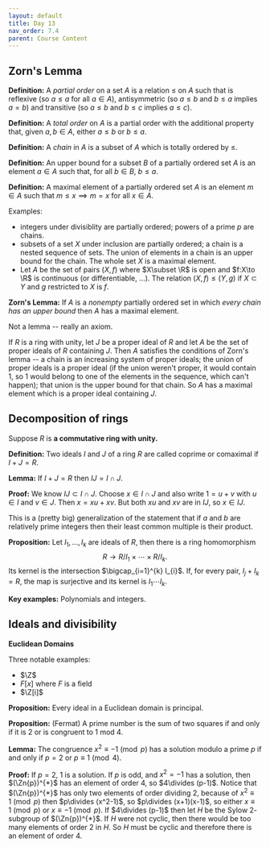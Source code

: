```yaml
---
layout: default
title: Day 13
nav_order: 7.4
parent: Course Content
---
```


## Zorn's Lemma

**Definition:** A *partial order* on a set $A$ is a relation $\le$ on $A$ such that is reflexive (so $a\le a$ for all $a\in A$), antisymmetric (so $a\le b$ and $b\le a$ implies $a=b$) and transitive (so $a\le b$ and $b\le c$ implies $a\le c$).

**Definition:** A *total order* on $A$ is a partial order with the additional property that, given $a,b\in A$,
either $a\le b$ or $b\le a$. 


**Definition:** A *chain* in $A$ is a subset of $A$ which is totally ordered by $\le$. 

**Definition:** An upper bound for a subset $B$ of a partially ordered set $A$ is an element $a\in A$ such that, for all $b\in B$, $b\le a$. 

**Definition:** A maximal element of a partially ordered set $A$ is an element $m\in A$ such that $m\le x\implies m=x$
for all $x\in A$.

Examples:

- integers under divisiblity are partially ordered; powers of a prime $p$ are chains. 
- subsets of a set $X$ under inclusion are partially ordered; a chain is a nested sequence of sets. The union
    of elements in a chain is an upper bound for the chain.  The whole set $X$ is a maximal element. 
- Let $A$ be the set of pairs $(X,f)$ where $X\subset \R$ is open and $f:X\to \R$ is continuous (or differentiable, ...). The relation $(X,f)\le (Y,g)$ if $X\subset Y$ and $g$ restricted to $X$ is $f$. 

**Zorn's Lemma:** If $A$ is a *nonempty* partially ordered set in which *every chain has an upper bound* then
$A$ has a maximal element.

Not a lemma -- really an axiom.

If $R$ is a  ring with unity, let $J$ be a proper ideal of $R$ and let $A$ be the set of proper ideals
of $R$ containing $J$.  Then $A$ satisfies the conditions of Zorn's lemma -- a chain is an increasing
system of proper ideals; the union of proper ideals
is a proper ideal (if the union weren't proper, it would contain $1$, so $1$ would belong to one of the elements in the sequence, which can't happen); that union is the upper bound for that chain.  So $A$ has a maximal element which is a proper ideal  containing $J$. 

## Decomposition of rings

Suppose $R$ is **a commutative ring with unity.**

**Definition:** Two ideals $I$ and $J$  of a ring $R$ are called coprime or comaximal if $I+J=R$.

**Lemma:** If $I+J=R$ then $IJ=I\cap J$.  

**Proof:** We know $IJ\subset I\cap J$. Choose $x\in I\cap J$ and also write $1=u+v$ with $u\in I$ and $v\in J$.  Then $x=xu+xv$.  But both $xu$ and $xv$ are in $IJ$, so $x\in IJ$. 

This is a (pretty big) generalization of the statement that if $a$ and $b$ are relatively prime integers then their least common multiple is their product. 

**Proposition:** Let $I_{1},\ldots, I_{k}$ are ideals of $R$, then there is a ring homomorphism
$$
R\to R/I_{1}\times \cdots\times R/I_{k}.
$$
Its kernel is the intersection $\bigcap_{i=1}^{k} I_{i}$. If, for every pair, $I_{j}+I_{k}=R$, 
the map is surjective and its kernel is $I_{1}\cdots I_{k}$.

**Key examples:** Polynomials and integers.

## Ideals and divisibility

**Euclidean Domains**

Three notable examples:

- $\Z$
- $F[x]$ where $F$ is a field
- $\Z[i]$

**Proposition:** Every ideal in a Euclidean domain is principal.  

**Proposition:** (Fermat) A prime number is the sum of two squares if and only if it is $2$ or is congruent to $1$ mod $4$. 

**Lemma:** The congruence $x^2\equiv -1\pmod{p}$ has a solution modulo a prime $p$ if and only if $p=2$ or $p\equiv 1\pmod{4}$. 

**Proof:** If $p=2$, $1$ is a solution.  If $p$ is odd, and $x^2=-1$ has a solution, then $(\Zn{p})^{*}$ has an element of order $4$, so $4\divides (p-1)$. 
Notice that $(\Zn{p})^{*}$ has only two elements of order dividing $2$, because of $x^2\equiv 1\pmod{p}$ then $p\divides (x^2-1)$, so $p\divides (x+1)(x-1)$, so either $x\equiv 1\pmod{p}$
or $x\equiv -1\pmod{p}$.  If $4\divides (p-1)$ then let $H$ be the Sylow $2$-subgroup of $(\Zn{p})^{*}$.  If $H$ were not cyclic, then there would be too many elements of order $2$ in $H$.
So $H$ must be cyclic and therefore there is an element of order $4$.
